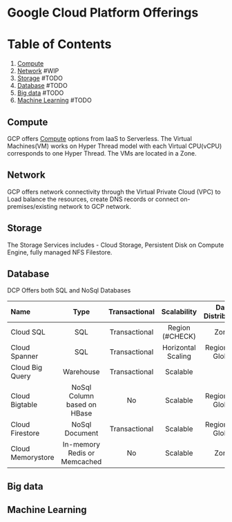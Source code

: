 # Google Cloud Platform Offerings

# Table of Contents

1. [Compute](#compute)
2. [Network](#network) #WIP
3. [Storage](#storage) #TODO
4. [Database](#database) #TODO
4. [Big data](#big-data) #TODO
5. [Machine Learning](#machine-learning) #TODO

## Compute

GCP offers [Compute](./compute/Compute.md) options from IaaS to Serverless. The Virtual Machines(VM) works on Hyper Thread model with each Virtual CPU(vCPU) corresponds to one Hyper Thread.
The VMs are located in a Zone.

## Network

GCP offers network connectivity through the Virtual Private Cloud (VPC) to Load balance the resources, create DNS records or connect on-premises/existing network to GCP network.


## Storage

The Storage Services includes - Cloud Storage, Persistent Disk on Compute Engine, fully managed NFS Filestore.

## Database

DCP Offers both SQL and NoSql Databases

| Name | Type | Transactional | Scalability | Data Distribution |
| :--- | :----: | :----: | :----: | :----: |
| Cloud SQL | SQL | Transactional | Region (#CHECK) | Zonal |
| Cloud Spanner | SQL | Transactional | Horizontal Scaling | Regional or Global |
| Cloud Big Query | Warehouse | Transactional | Scalable | |
| Cloud Bigtable | NoSql Column based on HBase | No | Scalable | Regional or Global |
| Cloud Firestore | NoSql Document | Transactional | Scalable | Regional or Global | 
| Cloud Memorystore | In-memory Redis or Memcached | No | Scalable | Zonal |

## Big data

## Machine Learning



